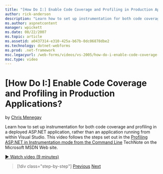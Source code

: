 ```yaml
---
title: "[How Do I:] Enable Code Coverage and Profiling in Production Applications? | Microsoft Docs"
author: rick-anderson
description: "Learn how to set up instrumentation for both code coverage and profiling in a deployed ASP.NET application, rather than an application running from within Vi..."
ms.author: aspnetcontent
manager: wpickett
ms.date: 08/22/2007
ms.topic: article
ms.assetid: a0437314-e310-425a-b67b-0dc06878dbe2
ms.technology: dotnet-webforms
ms.prod: .net-framework
msc.legacyurl: /web-forms/videos/vs-2005/how-do-i-enable-code-coverage-and-profiling-in-production-applications
msc.type: video
---
```

[How Do I:] Enable Code Coverage and Profiling in Production Applications?
====================
by [Chris Menegay](https://twitter.com/CMenegay)

Learn how to set up instrumentation for both code coverage and profiling in a deployed ASP.NET application, rather than an application running from within Visual Studio. This video follows the steps set out in the [Profiling ASP.NET in Instrumentation mode from the Command Line](https://msdn.microsoft.com/en-us/teamsystem/aa718860.aspx) TechNote on the Microsoft MSDN Web site.

[&#9654; Watch video (9 minutes)](https://channel9.msdn.com/Blogs/ASP-NET-Site-Videos/how-do-i-enable-code-coverage-and-profiling-in-production-applications)

>[!div class="step-by-step"]
[Previous](how-do-i-run-unit-tests-against-a-deployed-database.md)
[Next](web-deployment-projects.md)